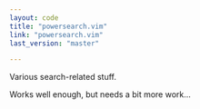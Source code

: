 ```yaml
---
layout: code
title: "powersearch.vim"
link: "powersearch.vim"
last_version: "master"

---
```


Various search-related stuff.

Works well enough, but needs a bit more work...

